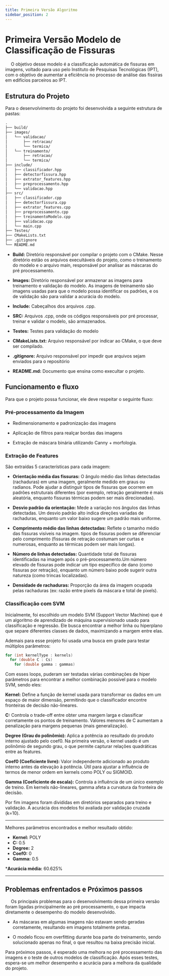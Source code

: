 ```yaml
---
title: Primeira Versão Algoritmo
sidebar_position: 2
---
```


# Primeira Versão Modelo de Classificação de Fissuras
&emsp; O objetivo desse modelo é a  classificação automática de fissuras em imagens, voltado para uso pelo Instituto de Pesquisas Tecnológicas (IPT), com o objetivo de aumentar a eficiência no processo de análise das fissiras em edifícios parceiros ao IPT.

## Estrutura do Projeto
Para o desenvolvimento do projeto foi desenvolvida a seguinte estrutura de pastas:
```txt
.
├── build/                     
├── images/
│   └── validacao/
│       ├── retracao/
│       └── termica/
│   └── treinamento/
│       ├── retracao/
│       └── termica/
├── include/                  
│   ├── classificador.hpp
│   ├── detectorfissura.hpp
│   ├── extrator_features.hpp
│   ├── preprocessamento.hpp
│   └── validacao.hpp
├── src/                      
│   ├── classificador.cpp
│   ├── detectorfissura.cpp
│   ├── extrator_features.cpp
│   ├── preprocessamento.cpp
│   ├── treinamentoModelo.cpp
│   ├── validacao.cpp
│   └── main.cpp
├── Testes/                   
├── CMakeLists.txt            
├── .gitignore
└── README.md

```
- **Build:** Diretório responsável por compilar o projeto com o CMake. Nesse diretório estão os arquivos execultáveis do projeto, como o treinamento do modelo e o arquivo main, responsável por analisar as máscaras do pré processamento.

- **Images:** Diretório responsável por armazenar as imagens para treinamento e validação do modelo. As imagens de treinamento são imagens usadas para que o modelo possa identificar os padrões, e os de validação são para validar a acurácia do modelo.

- **Include:** Cabeçalhos dos arquivos .cpp.

- **SRC:** Arquivos .cpp, onde os códigos responsáveis por pré processar, treinar e validar o modelo, são armazenados.

- **Testes:** Testes para validação do modelo

- **CMakeLists.txt:** Arquivo responsável por indicar ao CMake, o que deve ser compilado.

- **.gitignore:** Arquivo responsável por impedir que arquivos sejam enviados para o repositório

- **README.md:** Documento que ensina como execultar o projeto.

## Funcionamento e fluxo
Para que o projeto possa funcionar, ele deve respeitar o seguinte fluxo:

### Pré-processamento da Imagem

 - Redimensionamento e padronização das imagens

 - Aplicação de filtros para realçar bordas das imagens

- Extração de máscara binária utilizando Canny + morfologia.

### Extração de Features

São extraídas 5 características para cada imagem:

 - **Orientação média das fissuras:** O ângulo médio das linhas detectadas (rachaduras) em uma imagem, geralmente medido em graus ou radianos. Pode ajudar a distinguir tipos de fissuras que ocorrem em padrões estruturais diferentes (por exemplo, retração geralmente é mais aleatória, enquanto fissuras térmicas podem ser mais direcionadas).

 - **Desvio padrão da orientação:** Mede a variação nos ângulos das linhas detectadas. Um desvio padrão alto indica direções variadas de rachaduras, enquanto um valor baixo sugere um padrão mais uniforme.

 - **Comprimento médio das linhas detectadas:** Reflete o tamanho médio das fissuras visíveis na imagem. tipos de fissuras podem se diferenciar pelo comprimento (fissuras de retração costumam ser curtas e numerosas, enquanto as térmicas podem ser mais longas).

 - **Número de linhas detectadas:** Quantidade total de fissuras identificadas na imagem após o pré-processamento.Um número elevado de fissuras pode indicar um tipo específico de dano (como fissuras por retração), enquanto um número baixo pode sugerir outra natureza (como trincas localizadas).

 - **Densidade de rachaduras:** Proporção da área da imagem ocupada pelas rachaduras (ex: razão entre pixels da máscara e total de pixels).

### Classificação com SVM

Inicialmente, foi escolhido um modelo SVM (Support Vector Machine) que é um algoritmo de aprendizado de máquina supervisionado usado para classificação e regressão. Ele busca encontrar a melhor linha ou hiperplano que separe diferentes classes de dados, maximizando a margem entre elas. 

Ademais para esse projeto foi usada uma busca em grade para testar múltiplos parâmetros:

```cpp
for (int kernelType : kernels)
  for (double C : Cs)
    for (double gamma : gammas)

```
Com esses loops, puderam ser testadas várias combinações de hiper parâmetros para encontrar a melhor combinação possível para o modelo SVM, sendo eles:

**Kernel:** Define a função de kernel usada para transformar os dados em um espaço de maior dimensão, permitindo que o classificador encontre fronteiras de decisão não-lineares.

**C:** Controla o trade-off entre obter uma margem larga e classificar corretamente os pontos de treinamento. Valores menores de C aumentam a penalização para margens pequenas (mais generalização).

**Degree (Grau do polinômio):** Aplica a potência ao resultado do produto interno ajustado pelo coef0. Na primeira versão, o kernel usado é um polinômio de segundo grau, o que permite capturar relações quadráticas entre as features.

**Coef0 (Coeficiente livre):** Valor independente adicionado ao produto interno antes da elevação à potência. Útil para ajustar a influência de termos de menor ordem em kernels como POLY ou SIGMOID.

**Gamma (Coeficiente de escala):** Controla a influência de um único exemplo de treino. Em kernels não-lineares, gamma afeta a curvatura da fronteira de decisão.

Por fim imagens foram divididas em diretórios separados para treino e validação. A acurácia dos modelos foi avaliada por validação cruzada (k=10).

---

Melhores parâmetros encontrados e melhor resultado obtido:

- **Kernel:** POLY
- **C:** 0.5
- **Degree:** 2
- **Coef0:** 0
- **Gamma:** 0.5

***Acurácia média:** 60.625%

---

## Problemas enfrentados e Próximos passos

&emsp; Os principais problemas para o desenvolvimento dessa primeira versão foram ligadas principalmente ao pré processamento, o que impacta diretamente o desempenho do modelo desenvolvido.

 - As máscaras em algumas imagens não estavam sendo geradas corretamente, resultando em imagens totalmente pretas.

 - O modelo ficou em overfitting durante boa parte do treinamento, sendo solucionado apenas no final, o que resultou na baixa precisão inicial.

Para próximos passos, é esperado uma melhora no pré processamento das imagens e o teste de outros modelos de classificação. Após esses testes, espera-se um melhor desempenho e acurácia para a melhora da qualidade do projeto.
